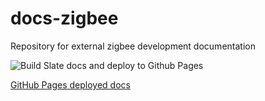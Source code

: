 # docs-zigbee
Repository for external zigbee development documentation

![Build Slate docs and deploy to Github Pages](https://github.com/control4/docs-zigbee/workflows/Build%20Slate%20docs%20and%20deploy%20to%20Github%20Pages/badge.svg)

[GitHub Pages deployed docs][1]

[1]:	https://control4.github.io/docs-zigbee/#overview
